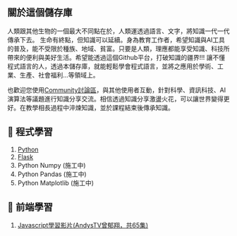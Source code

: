 ## 關於這個儲存庫
人類跟其他生物的一個最大不同點在於，人類運透過語言、文字，將知識一代一代傳承下去。 生命有終點，但知識可以延續。身為教育工作者，希望知識與AI工具的普及，能不受限於種族、地域、貧富。只要是人類，理應都能享受知識、科技所帶來的便利與美好生活。希望能透過這個Github平台，打破知識的疆界!!! 讓不懂程式語言的人，透過本儲存庫，就能輕鬆學會程式語言，並將之應用於學術、工業、生產、社會福利...等領域上。

也歡迎您使用[Community討論區](https://github.com/1101-GS4719-C/Python-Community-GS4719-C/discussions)，與其他使用者互動，針對科學、資訊科技、AI演算法等議題進行知識分享交流。相信透過知識分享激盪火花，可以讓世界變得更好。在教學相長過程中淬煉知識，並於課程結束後傳承知識。

## 📢 程式學習
1. [Python](Python)
1. [Flask](Python_Flask)
1. Python Numpy (施工中)
1. Python Pandas (施工中)
1. Python Matplotlib (施工中)


## 📢 前端學習
1. [Javascript學習影片(AndysTV曾郁翔，共65集)](https://www.youtube.com/watch?v=V_Oj6uuxN9o&list=PL1aVa65WLc51f75ppMNLqkOJxWY8dB0dK&ab_channel=%E5%AE%89%E8%BF%AATV%23AndysTV-%E7%A8%8B%E5%BC%8F%2C%E7%A7%91%E6%8A%80%2C%E8%BB%9F%E7%B6%B2)